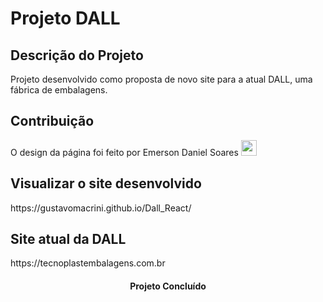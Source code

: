 # Projeto DALL

## Descrição do Projeto
<p>Projeto desenvolvido como proposta de novo site para a atual DALL, uma fábrica de embalagens.</p>


## Contribuição
<div>
  O design da página foi feito por Emerson Daniel Soares  
  <a target="_blank" href='https://www.linkedin.com/in/emerson-daniel-soares-94b0a6169/?utm_source=share&utm_campaign=share_via&utm_content=profile&utm_medium=android_app'>
    <img height="25" src="https://cdn.jsdelivr.net/gh/devicons/devicon/icons/linkedin/linkedin-original.svg" />
  </a>
</div>

## Visualizar o site desenvolvido
<p>https://gustavomacrini.github.io/Dall_React/</p>

## Site atual da DALL
<p>https://tecnoplastembalagens.com.br</p>
          

<h4 align="center"> Projeto Concluído </h4>
